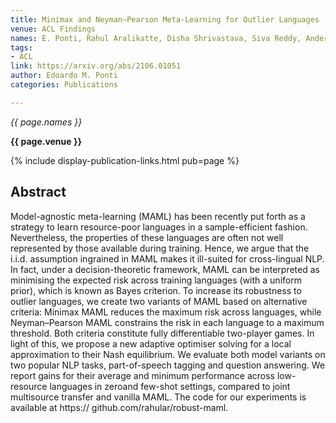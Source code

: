 ```yaml
---
title: Minimax and Neyman–Pearson Meta-Learning for Outlier Languages
venue: ACL Findings
names: E. Ponti, Rahul Aralikatte, Disha Shrivastava, Siva Reddy, Anders Søgaard
tags:
- ACL
link: https://arxiv.org/abs/2106.01051
author: Edoardo M. Ponti
categories: Publications

---
```


*{{ page.names }}*

**{{ page.venue }}**

{% include display-publication-links.html pub=page %}

## Abstract

Model-agnostic meta-learning (MAML) has been recently put forth as a strategy to learn resource-poor languages in a sample-efficient fashion. Nevertheless, the properties of these languages are often not well represented by those available during training. Hence, we argue that the i.i.d. assumption ingrained in MAML makes it ill-suited for cross-lingual NLP. In fact, under a decision-theoretic framework, MAML can be interpreted as minimising the expected risk across training languages (with a uniform prior), which is known as Bayes criterion. To increase its robustness to outlier languages, we create two variants of MAML based on alternative criteria: Minimax MAML reduces the maximum risk across languages, while Neyman–Pearson MAML constrains the risk in each language to a maximum threshold. Both criteria constitute fully differentiable two-player games. In light of this, we propose a new adaptive optimiser solving for a local approximation to their Nash equilibrium. We evaluate both model variants on two popular NLP tasks, part-of-speech tagging and question answering. We report gains for their average and minimum performance across low-resource languages in zeroand few-shot settings, compared to joint multisource transfer and vanilla MAML. The code for our experiments is available at https:// github.com/rahular/robust-maml.